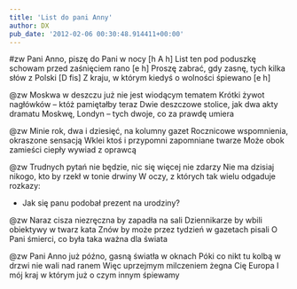 ```yaml
---
title: 'List do pani Anny'
author: DX
pub_date: '2012-02-06 00:30:48.914411+00:00'
---
```


#zw
Pani Anno, piszę do Pani w nocy [h A h]
List ten pod poduszkę schowam przed zaśnięciem rano [e h]
Proszę zabrać, gdy zasnę, tych kilka słów z Polski [D fis]
Z kraju, w którym kiedyś o wolności śpiewano [e h]

@zw
Moskwa w deszczu już nie jest wiodącym tematem
Krótki żywot nagłówków – któż pamiętałby teraz
Dwie deszczowe stolice, jak dwa akty dramatu
Moskwę, Londyn – tych dwoje, co za prawdę umiera

@zw
Minie rok, dwa i dziesięć, na kolumny gazet
Rocznicowe wspomnienia, okraszone sensacją
Wklei ktoś i przypomni zapomniane twarze
Może obok zamieści ciepły wywiad z oprawcą

@zw
Trudnych pytań nie będzie, nic się więcej nie zdarzy
Nie ma dzisiaj nikogo, kto by rzekł w tonie drwiny
W oczy, z których tak wielu odgaduje rozkazy:
- Jak się panu podobał prezent na urodziny?

@zw
Naraz cisza niezręczna by zapadła na sali
Dziennikarze by wbili obiektywy w twarz kata
Znów by może przez tydzień w gazetach pisali
O Pani śmierci, co była taka ważna dla świata

@zw
Pani Anno już późno, gasną światła w oknach
Póki co nikt tu kolbą w drzwi nie wali nad ranem
Więc uprzejmym milczeniem żegna Cię Europa
I mój kraj w którym już o czym innym śpiewamy